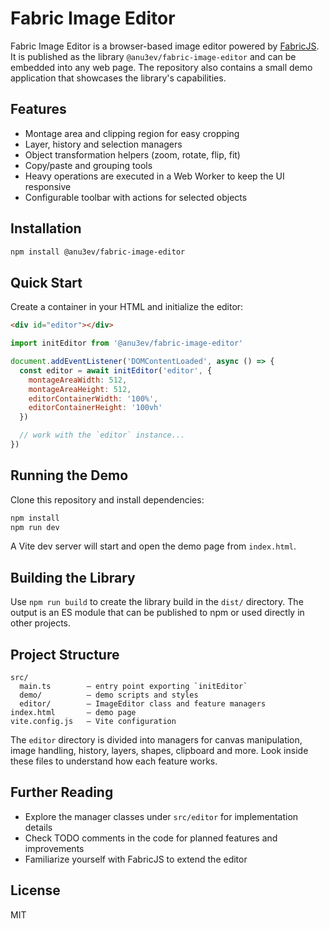 # Fabric Image Editor

Fabric Image Editor is a browser-based image editor powered by [FabricJS](https://fabricjs.com/). It is published as the library `@anu3ev/fabric-image-editor` and can be embedded into any web page. The repository also contains a small demo application that showcases the library's capabilities.

## Features

- Montage area and clipping region for easy cropping
- Layer, history and selection managers
- Object transformation helpers (zoom, rotate, flip, fit)
- Copy/paste and grouping tools
- Heavy operations are executed in a Web Worker to keep the UI responsive
- Configurable toolbar with actions for selected objects

## Installation

```bash
npm install @anu3ev/fabric-image-editor
````

## Quick Start

Create a container in your HTML and initialize the editor:

```html
<div id="editor"></div>
```

```javascript
import initEditor from '@anu3ev/fabric-image-editor'

document.addEventListener('DOMContentLoaded', async () => {
  const editor = await initEditor('editor', {
    montageAreaWidth: 512,
    montageAreaHeight: 512,
    editorContainerWidth: '100%',
    editorContainerHeight: '100vh'
  })

  // work with the `editor` instance...
})
```

## Running the Demo

Clone this repository and install dependencies:

```bash
npm install
npm run dev
```

A Vite dev server will start and open the demo page from `index.html`.

## Building the Library

Use `npm run build` to create the library build in the `dist/` directory. The output is an ES module that can be published to npm or used directly in other projects.

## Project Structure

```
src/
  main.ts        – entry point exporting `initEditor`
  demo/          – demo scripts and styles
  editor/        – ImageEditor class and feature managers
index.html       – demo page
vite.config.js   – Vite configuration
```

The `editor` directory is divided into managers for canvas manipulation, image handling, history, layers, shapes, clipboard and more. Look inside these files to understand how each feature works.

## Further Reading

* Explore the manager classes under `src/editor` for implementation details
* Check TODO comments in the code for planned features and improvements
* Familiarize yourself with FabricJS to extend the editor

## License

MIT
